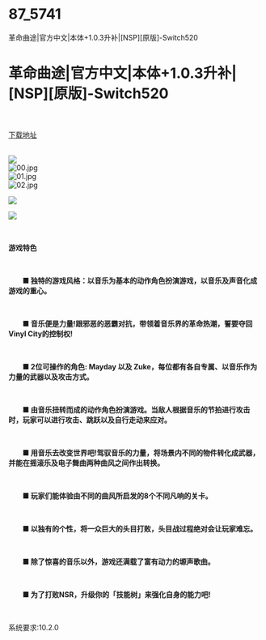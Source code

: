 # 87_5741
革命曲途|官方中文|本体+1.0.3升补|[NSP][原版]-Switch520
# 革命曲途|官方中文|本体+1.0.3升补|[NSP][原版]-Switch520
 <br/></br>
[下载地址](https://www.switch520.cc/article/5741 "下载地址")
<br/></br>

<p><img src="https://www.switch520.cc/muke_img/upload_art_editor_20210102-1_c3e18e64ef5d6ed3b95a4b408afa08e7.jpg"><br>
<img title="00.jpg" src="https://www.switch520.cc/muke_img/2022_03_28_2663d8a08cd87.jpg" alt="00.jpg"><br>
<img title="01.jpg" src="https://www.switch520.cc/muke_img/2022_03_28_f5068a3a6fe0e.jpg" alt="01.jpg"><br>
<img title="02.jpg" src="https://www.switch520.cc/muke_img/2022_03_28_baebcc13d52f9.jpg" alt="02.jpg"></p>
<p><img src="https://www.switch520.cc/muke_img/upload_art_editor_20210102-1_83602ad28e1a7e4488a7dff2d983f160.jpg"></p>
<p><img src="https://www.switch520.cc/muke_img/upload_art_editor_20210102-1_c502408419f97d67b5289d408d111413.png"></p>
<p>&nbsp;</p>
<p><strong>游戏特色</strong></p>
<p>&nbsp;</p>
<p><strong>　　■ 独特的游戏风格：以音乐为基本的动作角色扮演游戏，以音乐及声音化成游戏的重心。</strong></p>
<p>&nbsp;</p>
<p><strong>　　■ 音乐便是力量!跟邪恶的恶霸对抗，带领着音乐界的革命热潮，誓要夺回Vinyl City的控制权!</strong></p>
<p>&nbsp;</p>
<p><strong>　　■ 2位可操作的角色: Mayday 以及 Zuke，每位都有各自专属、以音乐作为力量的武器以及攻击方式。</strong></p>
<p>&nbsp;</p>
<p><strong>　　■ 由音乐扭转而成的动作角色扮演游戏。当敌人根据音乐的节拍进行攻击时，玩家可以进行攻击、跳跃以及自行走动来应对。</strong></p>
<p>&nbsp;</p>
<p><strong>　　■ 用音乐去改变世界吧!驾驭音乐的力量，将场景内不同的物件转化成武器，并能在摇滚乐及电子舞曲两种曲风之间作出转换。</strong></p>
<p>&nbsp;</p>
<p><strong>　　■ 玩家们能体验由不同的曲风所启发的8个不同凡响的关卡。</strong></p>
<p>&nbsp;</p>
<p><strong>　　■ 以独有的个性，将一众巨大的头目打败，头目战过程绝对会让玩家难忘。</strong></p>
<p>&nbsp;</p>
<p><strong>　　■ 除了惊喜的音乐以外，游戏还满载了富有动力的塬声歌曲。</strong></p>
<p>&nbsp;</p>
<p><strong>　　■ 为了打败NSR，升级你的「技能树」来强化自身的能力吧!</strong></p>
<p>&nbsp;</p>
<p>系统要求:10.2.0</p>



